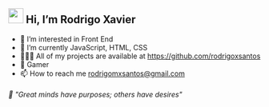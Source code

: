 ## <img src="https://media.giphy.com/media/hvRJCLFzcasrR4ia7z/giphy.gif" width="30px"> Hi, I’m Rodrigo Xavier




- 👀 I’m interested in Front End
- 🌱 I’m currently JavaScript, HTML, CSS
- 👨🏽‍💻 All of my projects are available at https://github.com/rodrigoxsantos
- 💞️ Gamer
- 📫 How to reach me rodrigomxsantos@gmail.com


###### 🧠 "Great minds have purposes; others have desires"
<!---
rodrigoxsantos/rodrigoxsantos is a ✨ special ✨ repository because its `README.md` (this file) appears on your GitHub profile.
You can click the Preview link to take a look at your changes.
--->
